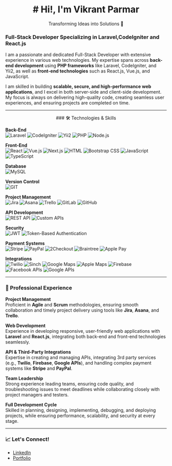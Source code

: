 
<h1 align="center"> # Hi!, I'm Vikrant Parmar </br> </h1>
<p align="center">Transforming Ideas into Solutions 🚀</p>


### Full-Stack Developer Specializing in Laravel,CodeIgniter and React.js

I am a passionate and dedicated Full-Stack Developer with extensive experience in various web technologies. My expertise spans across **back-end development** using **PHP frameworks** like Laravel, CodeIgniter, and Yii2, as well as **front-end technologies** such as React.js, Vue.js, and JavaScript.

I am skilled in building **scalable, secure, and high-performance web applications**, and I excel in both server-side and client-side development. My focus is always on delivering high-quality code, creating seamless user experiences, and ensuring projects are completed on time.

---
<p align="center">
### 🛠 Technologies & Skills
</p>

**Back-End**  
![Laravel](https://img.shields.io/badge/Laravel-%23FF2D20.svg?style=flat&logo=laravel&logoColor=white) ![CodeIgniter](https://img.shields.io/badge/CodeIgniter-%23EE4623.svg?style=flat&logo=codeIgniter&logoColor=white) ![Yii2](https://img.shields.io/badge/Yii2-%238F3DFE.svg?style=flat&logo=yii&logoColor=white)  ![PHP](https://img.shields.io/badge/PHP-%23777BB4.svg?style=flat&logo=php&logoColor=white)  ![Node.js](https://img.shields.io/badge/Node.js-339933?style=flat&logo=nodedotjs&logoColor=white)

**Front-End**  
![React](https://img.shields.io/badge/React-20232A?style=flat&logo=react&logoColor=61DAFB)  ![Vue.js](https://img.shields.io/badge/Vue.js-%234FC08D.svg?style=flat&logo=vue.js&logoColor=white) ![Next.js](https://img.shields.io/badge/Next.js-black?style=flat&logo=next.js&logoColor=white) ![HTML](https://img.shields.io/badge/HTML5-%23E34F26.svg?style=flat&logo=html5&logoColor=white)  ![Bootstrap CSS](https://img.shields.io/badge/Bootstrap-%237952B3.svg?style=flat&logo=bootstrap&logoColor=white)  ![JavaScript](https://img.shields.io/badge/JavaScript-%23F7DF1E.svg?style=flat&logo=javascript&logoColor=black) ![TypeScript](https://img.shields.io/badge/TypeScript-%233178C6.svg?style=flat&logo=typescript&logoColor=white) 

**Database**  
![MySQL](https://img.shields.io/badge/MySQL-%234479A1.svg?style=flat&logo=mysql&logoColor=white)  

**Version Control**  
![GIT](https://img.shields.io/badge/GIT-%23F05032.svg?style=flat&logo=git&logoColor=white)

**Project Management**  
![Jira](https://img.shields.io/badge/Jira-%230052CC.svg?style=flat&logo=jira&logoColor=white) ![Asana](https://img.shields.io/badge/Asana-%23F06A6A.svg?style=flat&logo=asana&logoColor=white) ![Trello](https://img.shields.io/badge/Trello-%23026AA7.svg?style=flat&logo=trello&logoColor=white) ![GitLab](https://img.shields.io/badge/GitLab-%23FC6D26.svg?style=flat&logo=gitlab&logoColor=white) 
![GitHub](https://img.shields.io/badge/GitHub-%23181717.svg?style=flat&logo=github&logoColor=white)

**API Development**  
![REST API](https://img.shields.io/badge/REST-API-%2320232A.svg?style=flat&logo=postman&logoColor=white) ![Custom APIs](https://img.shields.io/badge/Custom_APIs-%2345A29E.svg?style=flat)

**Security**  
![JWT](https://img.shields.io/badge/JWT-%23EF2E25.svg?style=flat&logo=json-web-tokens&logoColor=white) ![Token-Based Authentication](https://img.shields.io/badge/Token--Based_Auth-%23171817.svg?style=flat)

**Payment Systems**  
![Stripe](https://img.shields.io/badge/Stripe-%23646EDE.svg?style=flat&logo=stripe&logoColor=white)  ![PayPal](https://img.shields.io/badge/PayPal-%2300457C.svg?style=flat&logo=paypal&logoColor=white)  ![2Checkout](https://img.shields.io/badge/2Checkout-%23A2A5A1.svg?style=flat)  ![Braintree](https://img.shields.io/badge/Braintree-%23452244.svg?style=flat&logo=braintree&logoColor=white) ![Apple Pay](https://img.shields.io/badge/ApplePay-%23000000.svg?style=flat&logo=apple-pay&logoColor=white)

**Integrations**  
![Twilio](https://img.shields.io/badge/Twilio-%23F22F46.svg?style=flat&logo=twilio&logoColor=white) ![Sinch](https://img.shields.io/badge/Sinch-%23FFCC33.svg?style=flat) ![Google Maps](https://img.shields.io/badge/Google_Maps-%234285F4.svg?style=flat&logo=google-maps&logoColor=white)  ![Apple Maps](https://img.shields.io/badge/Apple_Maps-%23000000.svg?style=flat&logo=apple&logoColor=white) ![Firebase](https://img.shields.io/badge/Firebase-%23FFCA28.svg?style=flat&logo=firebase&logoColor=white) ![Facebook APIs](https://img.shields.io/badge/Facebook_APIs-%231877F2.svg?style=flat&logo=facebook&logoColor=white) ![Google APIs](https://img.shields.io/badge/Google_APIs-%234285F4.svg?style=flat&logo=google&logoColor=white)

---

### 🚀 Professional Experience

**Project Management**  
Proficient in **Agile** and **Scrum** methodologies, ensuring smooth collaboration and timely project delivery using tools like **Jira**, **Asana**, and **Trello**.

**Web Development**  
Experience in developing responsive, user-friendly web applications with **Laravel** and **React.js**, integrating both back-end and front-end technologies seamlessly.

**API & Third-Party Integrations**  
Expertise in creating and managing APIs, integrating 3rd party services (e.g., **Twilio**, **Firebase**, **Google APIs**), and handling complex payment systems like **Stripe** and **PayPal**.

**Team Leadership**  
Strong experience leading teams, ensuring code quality, and troubleshooting issues to meet deadlines while collaborating closely with project managers and testers.

**Full Development Cycle**  
Skilled in planning, designing, implementing, debugging, and deploying projects, while ensuring performance, scalability, and security at every stage.

---

### 📈 Let's Connect!
- [LinkedIn](https://www.linkedin.com/in/your-link)
- [Portfolio](https://yourportfolio.com)



